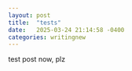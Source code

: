 ```yaml
---
layout: post
title:  "tests"
date:   2025-03-24 21:14:58 -0400
categories: writingnew
---
```


test post  now, plz
